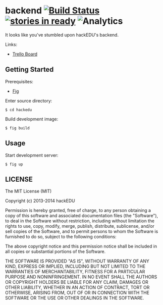 # backend [![Build Status](https://drone.io/github.com/hackedu/backend/status.png)](https://drone.io/github.com/hackedu/backend/latest) [![stories in ready](https://badge.waffle.io/hackedu/backend.png?label=ready&title=ready)](https://waffle.io/hackedu/backend) ![Analytics](https://ga-beacon.appspot.com/UA-47724303-2/backend/readme?pixel)

It looks like you've stumbled upon hackEDU's backend.

Links:

* [Trello Board](https://trello.com/b/eHmdv28l/development)

## Getting Started

Prerequisites:

* [Fig](https://github.com/orchardup/fig)

Enter source directory:

    $ cd hackedu

Build development image:

    $ fig build

## Usage

Start development server:

    $ fig up

## LICENSE

The MIT License (MIT)

Copyright (c) 2013-2014 hackEDU

Permission is hereby granted, free of charge, to any person obtaining a copy of
this software and associated documentation files (the "Software"), to deal in
the Software without restriction, including without limitation the rights to
use, copy, modify, merge, publish, distribute, sublicense, and/or sell copies
of the Software, and to permit persons to whom the Software is furnished to do
so, subject to the following conditions:

The above copyright notice and this permission notice shall be included in all
copies or substantial portions of the Software.

THE SOFTWARE IS PROVIDED "AS IS", WITHOUT WARRANTY OF ANY KIND, EXPRESS OR
IMPLIED, INCLUDING BUT NOT LIMITED TO THE WARRANTIES OF MERCHANTABILITY,
FITNESS FOR A PARTICULAR PURPOSE AND NONINFRINGEMENT. IN NO EVENT SHALL THE
AUTHORS OR COPYRIGHT HOLDERS BE LIABLE FOR ANY CLAIM, DAMAGES OR OTHER
LIABILITY, WHETHER IN AN ACTION OF CONTRACT, TORT OR OTHERWISE, ARISING FROM,
OUT OF OR IN CONNECTION WITH THE SOFTWARE OR THE USE OR OTHER DEALINGS IN THE
SOFTWARE.
